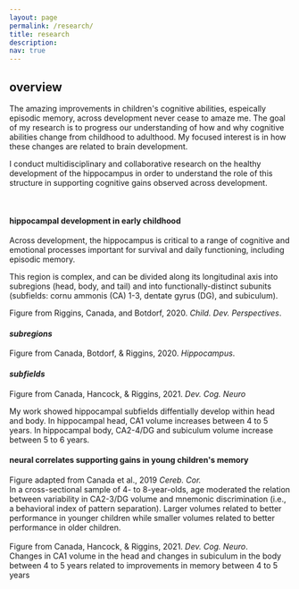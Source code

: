 ```yaml
---
layout: page
permalink: /research/
title: research
description:
nav: true
---
```


<h2 class="card-title text-center"><span style="font-weight:bold">overview</span></h2>
<p class="text-center">The amazing improvements in children's cognitive abilities, espeically episodic memory, across development never cease to amaze me. The goal of my research is to progress our understanding of how and why cognitive abilities change from childhood to adulthood. My focused interest is in how these changes are related to brain development.</p>

<p class="text-center">I conduct multidisciplinary and collaborative research on the healthy development of the hippocampus in order to understand the role of this structure in supporting cognitive gains observed across development. </p>
<br>
<h4 class="text-center"><span style="font-weight:bold">hippocampal development in early childhood</span></h4>
Across development, the hippocampus is critical to a range of cognitive and emotional processes important for survival and daily functioning, including episodic memory. 

This region is complex, and can be divided along its longitudinal axis into subregions (head, body, and tail) and into functionally-distinct subunits (subfields: cornu ammonis (CA) 1-3, dentate gyrus (DG), and subiculum).

<div class="row">
    <div class="col-sm mt-5 mt-md-0">
        <img class="img-fluid rounded z-depth-1" style="max-width: 70%; height:auto; display: block; margin-left: auto; margin-right: auto;" src="{{ '/assets/img/SubfieldsCDP.jpg' | relative_url }}" alt="" title="example image"/>
    </div>
</div>
<div class="caption">
    Figure from Riggins, Canada, and Botdorf, 2020. <span style="font-style:italic">Child. Dev. Perspectives</span>.
</div>

<h4 class="text-center"><span style="font-weight:bold; font-style:italic">subregions</span></h4>
<div class="row">
    <div class="col-sm mt-5 mt-md-0">
        <img class="img-fluid rounded z-depth-1" style="max-width: 70%; height:auto; display: block; margin-left: auto; margin-right: auto;" src="{{ '/assets/img/FINAL_SUBREGIONS_FIGURE300.jpg' | relative_url }}" alt="" title="example image"/>
    </div>
</div>
<div class="caption">
    Figure from Canada, Botdorf, & Riggins, 2020. <span style="font-style:italic">Hippocampus</span>.
</div>
<h4 class="text-center"><span style="font-weight:bold; font-style:italic">subfields</span></h4>
<div class="row">
    <div class="col-sm mt-5 mt-md-0">
        <img class="img-fluid rounded z-depth-1" style="max-width: 70%; height:auto; display: block; margin-left: auto; margin-right: auto;" src="{{ '/assets/img/New Growth.jpg' | relative_url }}" alt="" title="example image"/>
    </div>
</div>
<div class="caption">
    Figure from Canada, Hancock, & Riggins, 2021. <span style="font-style:italic">Dev. Cog. Neuro</span>
</div>

My work showed hippocampal subfields diffentially develop within head and body. In hippocampal head, CA1 volume increases between 4 to 5 years. In hippocampal body, CA2-4/DG and subiculum volume increase between 5 to 6 years.

<h4 class="text-center"><span style="font-weight:bold">neural correlates supporting gains in young children's memory</span></h4>
<div class="row">
    <div class="col-sm mt-5 mt-md-0">
        <img class="img-fluid rounded z-depth-1" style="max-width: 50%; height:auto; display: block; margin-left: auto; margin-right: auto;" src="{{ '/assets/img/CerebralCortextDGPS.jpg' | relative_url }}" alt="" title="example image"/>
<div class="caption">
    Figure adapted from Canada et al., 2019 <span style="font-style:italic">Cereb. Cor.</span>
</div>
</div>
In a cross-sectional sample of 4- to 8-year-olds, age moderated the relation between variability in CA2-3/DG volume and mnemonic discrimination (i.e., a behavioral index of pattern separation). Larger volumes related to better performance in younger children while smaller volumes related to better performance in older children.
<br>
<br>
<div class="row">
    <div class="col-sm mt-5 mt-md-0">
        <img class="img-fluid rounded z-depth-1" style="max-width: 90%; height:auto; display: block; margin-left: auto; margin-right: auto;" src="{{ '/assets/img/source and subfields DCN.jpg' | relative_url }}" alt="" title="example image"/>
<div class="caption">
    Figure from Canada, Hancock, & Riggins, 2021. <span style="font-style:italic">Dev. Cog. Neuro</span>.
    </div>
Changes in CA1 volume in the head and changes in subiculum in the body between 4 to 5 years related to improvements in memory between 4 to 5 years


        

